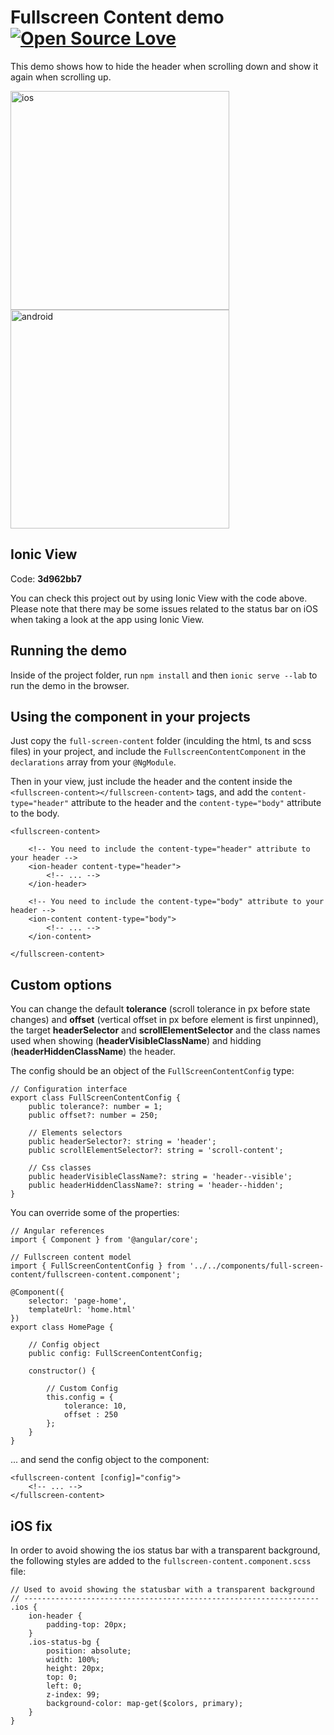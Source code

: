 # Fullscreen Content demo [![Open Source Love](https://badges.frapsoft.com/os/v1/open-source.svg?v=103)](https://github.com/ellerbrock/open-source-badges/)

This demo shows how to hide the header when scrolling down and show it again when scrolling up.

<p>
    <img src="resources/gifs/ios.gif" alt="ios" width="350">
    <img src="resources/gifs/android.gif" alt="android" width="350">
</p>

## Ionic View 

Code: **3d962bb7**

You can check this project out by using Ionic View with the code above. 
Please note that there may be some issues related to the status bar on iOS when taking a look at the app using Ionic View.

## Running the demo

Inside of the project folder, run `npm install` and then `ionic serve --lab` to run the demo in the browser.

## Using the component in your projects

Just copy the `full-screen-content` folder (inculding the html, ts and scss files) in your project, and include the `FullscreenContentComponent` in the `declarations` array from your `@NgModule`.

Then in your view, just include the header and the content inside the `<fullscreen-content></fullscreen-content>` tags, and add the `content-type="header"` attribute to the header and the `content-type="body"` attribute to the body.

```
<fullscreen-content>

	<!-- You need to include the content-type="header" attribute to your header -->
	<ion-header content-type="header">
		<!-- ... -->
	</ion-header>

	<!-- You need to include the content-type="body" attribute to your header -->
	<ion-content content-type="body">
        <!-- ... -->
    </ion-content>

</fullscreen-content>
```

## Custom options

You can change the default **tolerance** (scroll tolerance in px before state changes) and **offset** (vertical offset in px before element is first unpinned), the target **headerSelector** and **scrollElementSelector** and the class names used when showing (**headerVisibleClassName**) and hidding (**headerHiddenClassName**) the header.

The config should be an object of the `FullScreenContentConfig` type:

```
// Configuration interface
export class FullScreenContentConfig {
    public tolerance?: number = 1;
    public offset?: number = 250;

    // Elements selectors
    public headerSelector?: string = 'header';
    public scrollElementSelector?: string = 'scroll-content';

    // Css classes
    public headerVisibleClassName?: string = 'header--visible';
    public headerHiddenClassName?: string = 'header--hidden';
}
```

You can override some of the properties:

```
// Angular references
import { Component } from '@angular/core';

// Fullscreen content model
import { FullScreenContentConfig } from '../../components/full-screen-content/fullscreen-content.component';

@Component({
	selector: 'page-home',
	templateUrl: 'home.html'
})
export class HomePage {

	// Config object
	public config: FullScreenContentConfig;

	constructor() {

		// Custom Config
		this.config = {
			tolerance: 10,
			offset : 250
		};
	}
}
```

... and send the config object to the component:

```
<fullscreen-content [config]="config">
    <!-- ... -->
</fullscreen-content>
```

## iOS fix

In order to avoid showing the ios status bar with a transparent background, the following styles are added to the `fullscreen-content.component.scss` file:

```
// Used to avoid showing the statusbar with a transparent background
// ------------------------------------------------------------------
.ios {
    ion-header {
        padding-top: 20px;
    }
    .ios-status-bg {
        position: absolute;
        width: 100%;
        height: 20px;
        top: 0;
        left: 0;
        z-index: 99;
        background-color: map-get($colors, primary);
    } 
}
```
